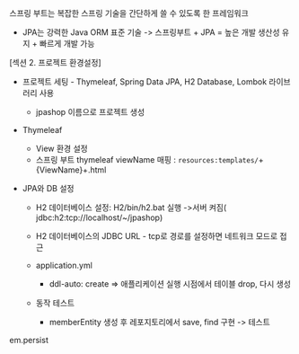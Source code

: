 스프링 부트는 복잡한 스프링 기술을 간단하게 쓸 수 있도록 한 프레임워크

-   JPA는 강력한 Java ORM 표준 기술
    -> 스프링부트 + JPA = 높은 개발 생산성 유지 + 빠르게 개발 가능

[섹션 2. 프로젝트 환경설정]

-   프로젝트 세팅 - Thymeleaf, Spring Data JPA, H2 Database, Lombok 라이브러리 사용

    -   jpashop 이름으로 프로젝트 생성

-   Thymeleaf

    -   View 환경 설정
    -   스프링 부트 thymeleaf viewName 매핑 : `resources:templates/`+{ViewName}+.html

-   JPA와 DB 설정

    -   H2 데이터베이스 설정: H2/bin/h2.bat 실행 ->서버 켜짐( jdbc:h2:tcp://localhost/~/jpashop)
    -   H2 데이터베이스의 JDBC URL - tcp로 경로를 설정하면 네트워크 모드로 접근

    -   application.yml

        -   ddl-auto: create => 애플리케이션 실행 시점에서 테이블 drop, 다시 생성

    -   동작 테스트
        -   memberEntity 생성 후 레포지토리에서 save, find 구현 -> 테스트

em.persist

```

```
